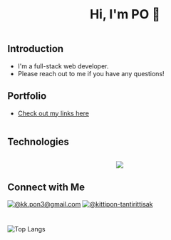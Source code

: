 <div id="user-content-toc">
  <ul align="center">
    <summary><h1 style="display: inline-block">Hi, I'm PO 👋</h1></summary>
  </ul>
</div>

## Introduction
- I'm a full-stack web developer.
- Please reach out to me if you have any questions!

## Portfolio
- [Check out my links here](https://linktr.ee/powork)

<!--
- [🎮 CyberIce Studio Website](https://cybericestudio.com/)
- [🎵 YouTube Music Website](https://nuxt-yt-music-web.vercel.app/)
- [🛸 Space Website](https://nuxt-space-web.vercel.app/)
- [✈️ Flight Website](https://next-flight-web.vercel.app/)
- [🛒 Ecommerce Website](https://next-ecommerce-sanditzz.vercel.app/)
- [🌀 Metaverse Website](https://next-metaverse-web.vercel.app/)
- [🕵️ Nuxt API Website](https://nuxt3-web.netlify.app/)
-->

<h2 style="display: inline-block">Technologies</h2>
  <p align="center">
  <a href="https://skillicons.dev">
    <img src="https://skillicons.dev/icons?i=git,html,css,js,next,tailwind,ts,php,laravel,alpinejs,sqlite,react,vue,nuxt,mysql,vercel,wordpress,figma,vscode,github,pr,ps,unity&perline=15" />
  </a>
  </p>

## Connect with Me
[![@kk.pon3@gmail.com](https://img.icons8.com/fluency/64/000000/apple-mail.png)](mailto:kk.pon3@gmail.com)
[![@kittipon-tantirittisak](https://img.icons8.com/fluency/64/000000/linkedin.png "@kittipon-tantirittisak")](https://www.linkedin.com/in/kittipon-tantirittisak/)

#
<!-- ![Github stats](https://github-readme-stats.vercel.app/api?username=sanditzz&hide=stars,prs&theme=algolia)
<br><br> -->
![Top Langs](https://github-readme-stats.vercel.app/api/top-langs/?username=sanditzz&layout=compact&theme=algolia)
